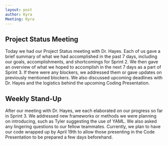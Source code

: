 ```yaml
---
layout: post
author: Kyra
Meeting: Kyra
---
```


## Project Status Meeting
Today we had our Project Status meeting with Dr. Hayes. Each of us gave a brief summary of what we had accomplished in the past 7 days, including our goals, accomplishments, and shortcomings for Sprint 2. We then gave an overview of what we hoped to accomplish in the next 7 days as a part of Sprint 3. If there were any blockers, we addressed them or gave updates on previously mentioned blockers. We also discussed upcoming deadlines with Dr. Hayes and the logistics behind the upcoming Coding Presentation.


## Weekly Stand-Up
After our meeting with Dr. Hayes, we each elaborated on our progress so far in Sprint 3. We addressed new frameworks or methods we were planning on introducing, such as Tyler suggesting the use of YAML. We also asked any lingering questions to our fellow teammates. Currently, we plan to have our code wrapped up by April 19th to allow those presenting in the Code Presentation to be prepared a few days beforehand.
